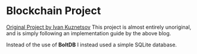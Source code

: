# Blockchain Project
[Original Project by Ivan Kuznetsov](https://github.com/Jeiwan/blockchain_go/blob/master/blockchain.go)
This project is almost entirely unoriginal, and is simply following an implementation guide by the above blog.

Instead of the use of **BoltDB** I instead used a simple SQLite database.
